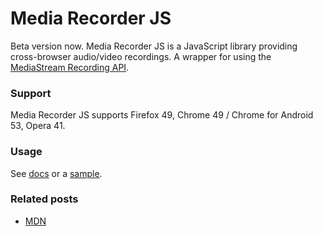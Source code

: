 # Media Recorder JS
Beta version now.
Media Recorder JS is a JavaScript library providing cross-browser audio/video recordings.
A wrapper for using the [MediaStream Recording API](https://w3c.github.io/mediacapture-record/MediaRecorder.html).

### Support
Media Recorder JS supports Firefox 49, Chrome 49 / Chrome for Android 53, Opera 41.

### Usage
See [docs](https://quickblox.github.io/javascript-media-recorder/docs/) or a [sample](https://quickblox.github.io/javascript-media-recorder/sample/).

### Related posts
 * [MDN](https://developer.mozilla.org/en-US/docs/Web/API/MediaRecorder)

